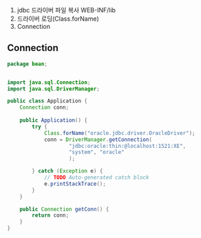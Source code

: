 

1. jdbc 드라이버 파일 복사
    WEB-INF/lib
2. 드라이버 로딩(Class.forName)
3. Connection 

## Connection
```java
package bean;


import java.sql.Connection;
import java.sql.DriverManager;

public class Application {
	Connection conn;
	
	public Application() {
		try {
			Class.forName("oracle.jdbc.driver.OracleDriver");
			conn = DriverManager.getConnection(
					"jdbc:oracle:thin:@localhost:1521:XE", 
					"system", "oracle"
					);

		} catch (Exception e) {
			// TODO Auto-generated catch block
			e.printStackTrace();
		} 		
	}

	public Connection getConn() {
		return conn;
	}
}

```